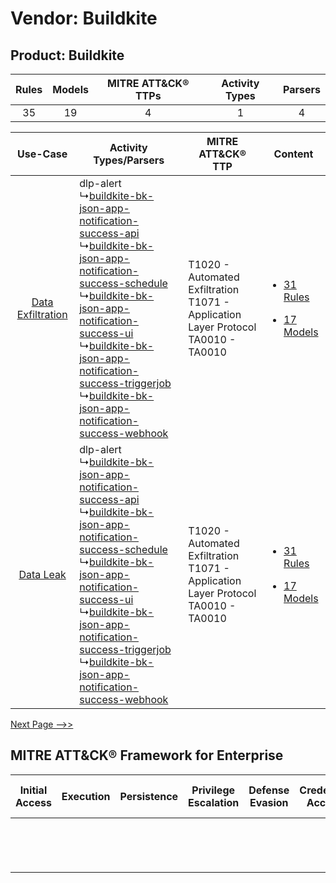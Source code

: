 Vendor: Buildkite
=================
Product: Buildkite
------------------
| Rules | Models | MITRE ATT&CK® TTPs | Activity Types | Parsers |
|:-----:|:------:|:------------------:|:--------------:|:-------:|
|  35   |   19   |         4          |       1        |    4    |

|    Use-Case    | Activity Types/Parsers    | MITRE ATT&CK® TTP    | Content    |
|:----:| ---- | ---- | ---- |
| [Data Exfiltration](../../../UseCases/uc_data_exfiltration.md) |  dlp-alert<br> ↳[buildkite-bk-json-app-notification-success-api](Ps/pC_buildkitebkjsonappnotificationsuccessapi.md)<br> ↳[buildkite-bk-json-app-notification-success-schedule](Ps/pC_buildkitebkjsonappnotificationsuccessschedule.md)<br> ↳[buildkite-bk-json-app-notification-success-ui](Ps/pC_buildkitebkjsonappnotificationsuccessui.md)<br> ↳[buildkite-bk-json-app-notification-success-triggerjob](Ps/pC_buildkitebkjsonappnotificationsuccesstriggerjob.md)<br> ↳[buildkite-bk-json-app-notification-success-webhook](Ps/pC_buildkitebkjsonappnotificationsuccesswebhook.md)<br> | T1020 - Automated Exfiltration<br>T1071 - Application Layer Protocol<br>TA0010 - TA0010<br> | [<ul><li>31 Rules</li></ul><ul><li>17 Models</li></ul>](RM/r_m_buildkite_buildkite_Data_Exfiltration.md) |
|         [Data Leak](../../../UseCases/uc_data_leak.md)         |  dlp-alert<br> ↳[buildkite-bk-json-app-notification-success-api](Ps/pC_buildkitebkjsonappnotificationsuccessapi.md)<br> ↳[buildkite-bk-json-app-notification-success-schedule](Ps/pC_buildkitebkjsonappnotificationsuccessschedule.md)<br> ↳[buildkite-bk-json-app-notification-success-ui](Ps/pC_buildkitebkjsonappnotificationsuccessui.md)<br> ↳[buildkite-bk-json-app-notification-success-triggerjob](Ps/pC_buildkitebkjsonappnotificationsuccesstriggerjob.md)<br> ↳[buildkite-bk-json-app-notification-success-webhook](Ps/pC_buildkitebkjsonappnotificationsuccesswebhook.md)<br> | T1020 - Automated Exfiltration<br>T1071 - Application Layer Protocol<br>TA0010 - TA0010<br> | [<ul><li>31 Rules</li></ul><ul><li>17 Models</li></ul>](RM/r_m_buildkite_buildkite_Data_Leak.md)         |
[Next Page -->>](2_ds_buildkite_buildkite.md)

MITRE ATT&CK® Framework for Enterprise
--------------------------------------
| Initial Access | Execution | Persistence | Privilege Escalation | Defense Evasion | Credential Access | Discovery | Lateral Movement | Collection | Command and Control                                                             | Exfiltration                                                                | Impact |
| -------------- | --------- | ----------- | -------------------- | --------------- | ----------------- | --------- | ---------------- | ---------- | ------------------------------------------------------------------------------- | --------------------------------------------------------------------------- | ------ |
|                |           |             |                      |                 |                   |           |                  |            | [Application Layer Protocol](https://attack.mitre.org/techniques/T1071)<br><br> | [Automated Exfiltration](https://attack.mitre.org/techniques/T1020)<br><br> |        |
